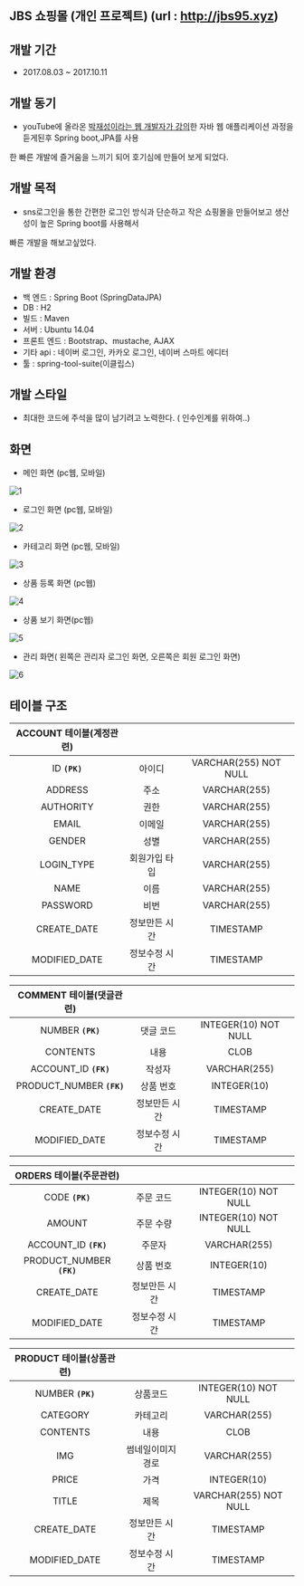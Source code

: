 

## JBS 쇼핑몰 (개인 프로젝트) (url : http://jbs95.xyz)

## 개발 기간 
* 2017.08.03 ~ 2017.10.11

## 개발 동기 
* youTube에 올라온 [박재성이라는 웹 개발자가 강의]( https://www.youtube.com/watch?v=JUKehW-c484&index=1&list=PLqaSEyuwXkSppQAjwjXZgKkjWbFoUdNXC)한 자바 웹 애플리케이션 과정을 듣게된후 Spring boot,JPA를 사용

한 빠른 개발에 즐거움을 느끼기 되어 호기심에 만들어 보게 되었다.

## 개발 목적 
* sns로그인을 통한 간편한 로그인 방식과 단순하고 작은 쇼핑몰을 만들어보고 생산성이 높은 Spring boot를 사용해서 

빠른 개발을 해보고싶었다.

## 개발 환경
* 백 엔드 : Spring Boot (SpringDataJPA)
* DB 	 : H2 
* 빌드	 : Maven
* 서버	 : Ubuntu 14.04
* 프론트 엔드 : Bootstrap、mustache, AJAX
* 기타 api : 네이버 로그인, 카카오 로그인, 네이버 스마트 에디터
* 툴 : spring-tool-suite(이클립스)

## 개발 스타일
* 최대한 코드에 주석을 많이 남기려고 노력한다. ( 인수인계를 위하여..)

## 화면
* 메인 화면 (pc웹, 모바일)

![1](http://postfiles12.naver.net/MjAxNzEwMTZfMTc0/MDAxNTA4MTYzMjc5NzY2.6ou7zFsyVdgboL4GD5HImyq8BCTrftIq9e3xsnlBj9Ag.6FNabfqnDIjYDY0-enzVZmRtvVSESI7VAQpJeJ3X92og.JPEG.awef5643f/1.1.JPG?type=w1)

* 로그인 화면 (pc웹, 모바일)

![2](http://postfiles13.naver.net/MjAxNzEwMTZfNiAg/MDAxNTA4MTYzMjgwMDAx.HuNY_-ktHg6LTj1UX1RBXOYqysIZXKoks652qys92kwg.4ueUNZnl_3cktqcZd20XCJmyESgmCb3QLP3qpEuINtMg.JPEG.awef5643f/3.JPG?type=w1)

* 카테고리 화면 (pc웹, 모바일)

![3](http://postfiles5.naver.net/MjAxNzEwMTZfNjIg/MDAxNTA4MTY1NzYyMjY4.W1u1Yy5bXYDA0yiFKF0evUEghH2bqPc7Vtkwxb_Su5Ig.pvL-_Ap3ceSoxduYh7NUEmkmFu032cbgEtSSOaClwGYg.JPEG.awef5643f/5.JPG?type=w1)

* 상품 등록 화면 (pc웹)

![4](http://postfiles12.naver.net/MjAxNzEwMTZfMyAg/MDAxNTA4MTY1NzYyNDI1.62pHtIDz-ehGeVWdOdL7UkkURuED-UZx759xye3WE30g.NEgCKIc8flGPVVSe7NUdNOD8r8I5wJLU-Ays4j5kACcg.JPEG.awef5643f/8.JPG?type=w1)

* 상품 보기 화면(pc웹)

![5](http://postfiles12.naver.net/MjAxNzEwMTZfMTkx/MDAxNTA4MTY1NzYyNjA4.9IjltBhHkxj4KykBfjsqz8EGX67-87S9sE17ZI9b6ukg.p4kwwatNANw2aVsj1JUzqpBWL5Csw1asL2DYH_ZUuTUg.JPEG.awef5643f/9.JPG?type=w1)

* 관리 화면( 왼쪽은 관리자 로그인 화면, 오른쪽은 회원 로그인 화면)

![6](http://postfiles9.naver.net/MjAxNzEwMTZfNjMg/MDAxNTA4MTY1NzYyODAw.j8J8GEA73zF13kFbjVsd6ECXS0M9XRPBpxNDDuCwo14g.OxRWexcUOTbWmgpqi3XLFbOefnUvrvJBbQabCc2LUE8g.JPEG.awef5643f/10.JPG?type=w1)

## 테이블 구조
| ACCOUNT 테이블(계정관련)|||
| :-----: | :-: |:-: |
| ID **`(PK)`**	|아이디		|VARCHAR(255) NOT NULL	|
| ADDRESS	|주소		|VARCHAR(255)		|
| AUTHORITY	|권한		|VARCHAR(255)		|
| EMAIL		|이메일		|VARCHAR(255)		|
| GENDER	|성별		|VARCHAR(255)		|
| LOGIN_TYPE	|회원가입 타입	|VARCHAR(255)		|
| NAME		|이름		|VARCHAR(255)		|
| PASSWORD	|비번		|VARCHAR(255)		|
| CREATE_DATE	|정보만든 시간	|TIMESTAMP	|
| MODIFIED_DATE	|정보수정 시간	|TIMESTAMP	|

| COMMENT 테이블(댓글관련)|||
| :-----: | :-: |:-: |
| NUMBER **`(PK)`**	|댓글 코드	| INTEGER(10) NOT NULL	|
| CONTENTS	|내용		| CLOB	|
| ACCOUNT_ID **`(FK)`**|작성자		| VARCHAR(255)		|
| PRODUCT_NUMBER **`(FK)`**|상품 번호	| INTEGER(10)		|
| CREATE_DATE	|정보만든 시간	|TIMESTAMP	|
| MODIFIED_DATE	|정보수정 시간	|TIMESTAMP	|

| ORDERS 테이블(주문관련)|||
| :-----: | :-: |:-: |
| CODE **`(PK)`**	|주문 코드	| INTEGER(10) NOT NULL	|
| AMOUNT	|주문 수량	| INTEGER(10) NOT NULL	|
| ACCOUNT_ID **`(FK)`**|주문자		| VARCHAR(255)		|
| PRODUCT_NUMBER **`(FK)`**|상품 번호	| INTEGER(10)	|
| CREATE_DATE	|정보만든 시간	|TIMESTAMP	|
| MODIFIED_DATE	|정보수정 시간	|TIMESTAMP	|


| PRODUCT 테이블(상품관련)|||
| :-----: | :-: |:-: |
| NUMBER **`(PK)`**	|상품코드		| INTEGER(10) NOT NULL	|
| CATEGORY	|카테고리		| VARCHAR(255)		|
| CONTENTS	|내용			| CLOB	|
| IMG		|썸네일이미지경로	| VARCHAR(255)		|
| PRICE		|가격			| INTEGER(10)		|
| TITLE		|제목			| VARCHAR(255) NOT NULL	|
| CREATE_DATE	|정보만든 시간		|TIMESTAMP	|
| MODIFIED_DATE	|정보수정 시간		|TIMESTAMP	|
